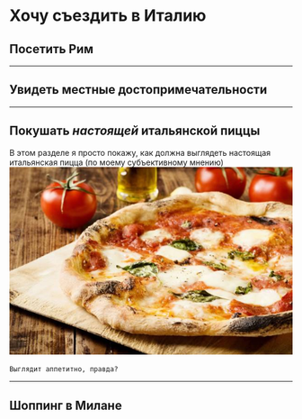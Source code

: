 # Хочу съездить в Италию

## Посетить Рим

---
## Увидеть местные достопримечательности

---
## Покушать __*настоящей*__ итальянской пиццы
В этом разделе я просто покажу, как должна выглядеть настоящая итальянская пицца (по моему субъективному мнению)
![тут должна быть фотография пиццы](pizza.jpg)

    Выглядит аппетитно, правда?

---
## Шоппинг в Милане